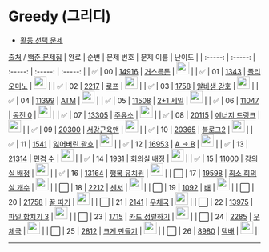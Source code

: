 # Greedy (그리디)

- <a href="./greedy1.md">활동 선택 문제</a>

[출처](https://github.com/tony9402/baekjoon/tree/main/greedy) /
[백준 문제집](https://www.acmicpc.net/workbook/view/7645)
| 완료 | 순번 | 문제 번호 | 문제 이름 | 난이도 |
| :-----: | :-----: | :-----: | :-----: | :-----: |
| ✅ | 00 | <a href="https://www.acmicpc.net/problem/14916" target="_blank">14916</a> | <a href="../solution/14916.js" target="_blank">거스름돈</a> | <img height="25px" width="25px" src="https://static.solved.ac/tier_small/6.svg"/> |
| ✅ | 01 | <a href="https://www.acmicpc.net/problem/1343" target="_blank">1343</a> | <a href="../solution/1343.js" target="_blank">폴리오미노</a> | <img height="25px" width="25px" src="https://static.solved.ac/tier_small/6.svg"/> |
| ✅ | 02 | <a href="https://www.acmicpc.net/problem/2217" target="_blank">2217</a> | <a href="../solution/2217.js" target="_blank">로프</a> | <img height="25px" width="25px" src="https://static.solved.ac/tier_small/7.svg"/> |
| ✅ | 03 | <a href="https://www.acmicpc.net/problem/1758" target="_blank">1758</a> | <a href="../solution/1758.js" target="_blank">알바생 강호</a> | <img height="25px" width="25px" src="https://static.solved.ac/tier_small/7.svg"/> |
| ✅ | 04 | <a href="https://www.acmicpc.net/problem/11399" target="_blank">11399</a> | <a href="../solution/11399.js" target="_blank">ATM</a> | <img height="25px" width="25px" src="https://static.solved.ac/tier_small/7.svg"/> |
| ✅ | 05 | <a href="https://www.acmicpc.net/problem/11508" target="_blank">11508</a> | <a href="../solution/11508.js" target="_blank">2+1 세일</a> | <img height="25px" width="25px" src="https://static.solved.ac/tier_small/7.svg"/> |
| ✅ | 06 | <a href="https://www.acmicpc.net/problem/11047" target="_blank">11047</a> | <a href="../solution/11047.js" target="_blank">동전 0</a> | <img height="25px" width="25px" src="https://static.solved.ac/tier_small/7.svg"/> |
| ✅ | 07 | <a href="https://www.acmicpc.net/problem/13305" target="_blank">13305</a> | <a href="../solution/13305.js" target="_blank">주유소</a> | <img height="25px" width="25px" src="https://static.solved.ac/tier_small/8.svg"/> |
| ✅ | 08 | <a href="https://www.acmicpc.net/problem/20115" target="_blank">20115</a> | <a href="../solution/20115.js" target="_blank">에너지 드링크</a> | <img height="25px" width="25px" src="https://static.solved.ac/tier_small/8.svg"/> |
| ✅ | 09 | <a href="https://www.acmicpc.net/problem/20300" target="_blank">20300</a> | <a href="../solution/20300.js" target="_blank">서강근육맨</a> | <img height="25px" width="25px" src="https://static.solved.ac/tier_small/8.svg"/> |
| ✅ | 10 | <a href="https://www.acmicpc.net/problem/20365" target="_blank">20365</a> | <a href="../solution/20365.js" target="_blank">블로그2</a> | <img height="25px" width="25px" src="https://static.solved.ac/tier_small/8.svg"/> |
| ✅ | 11 | <a href="https://www.acmicpc.net/problem/1541" target="_blank">1541</a> | <a href="../solution/1541.js" target="_blank">잃어버린 괄호</a> | <img height="25px" width="25px" src="https://static.solved.ac/tier_small/9.svg"/> |
| ✅ | 12 | <a href="https://www.acmicpc.net/problem/16953" target="_blank">16953</a> | <a href="../solution/16953.js" target="_blank">A → B</a> | <img height="25px" width="25px" src="https://static.solved.ac/tier_small/9.svg"/> |
| ✅ | 13 | <a href="https://www.acmicpc.net/problem/21314" target="_blank">21314</a> | <a href="../solution/21314.js" target="_blank">민겸 수</a> | <img height="25px" width="25px" src="https://static.solved.ac/tier_small/9.svg"/> |
| ✅ | 14 | <a href="https://www.acmicpc.net/problem/1931" target="_blank">1931</a> | <a href="../solution/1931.js" target="_blank">회의실 배정</a> | <img height="25px" width="25px" src="https://static.solved.ac/tier_small/10.svg"/> |
| ✅ | 15 | <a href="https://www.acmicpc.net/problem/11000" target="_blank">11000</a> | <a href="../solution/11000.js" target="_blank">강의실 배정</a> | <img height="25px" width="25px" src="https://static.solved.ac/tier_small/11.svg"/> |
| ✅ | 16 | <a href="https://www.acmicpc.net/problem/13164" target="_blank">13164</a> | <a href="../solution/13164.js" target="_blank">행복 유치원</a> | <img height="25px" width="25px" src="https://static.solved.ac/tier_small/11.svg"/> |
| ⬜️ | 17 | <a href="https://www.acmicpc.net/problem/19598" target="_blank">19598</a> | <a href="../solution/19598.js" target="_blank">최소 회의실 개수</a> | <img height="25px" width="25px" src="https://static.solved.ac/tier_small/11.svg"/> |
| ⬜️ | 18 | <a href="https://www.acmicpc.net/problem/2212" target="_blank">2212</a> | <a href="../solution/2212.js" target="_blank">센서</a> | <img height="25px" width="25px" src="https://static.solved.ac/tier_small/11.svg"/> |
| ⬜️ | 19 | <a href="https://www.acmicpc.net/problem/1092" target="_blank">1092</a> | <a href="../solution/1092.js" target="_blank">배</a> | <img height="25px" width="25px" src="https://static.solved.ac/tier_small/11.svg"/> |
| ⬜️ | 20 | <a href="https://www.acmicpc.net/problem/21758" target="_blank">21758</a> | <a href="../solution/21758.js" target="_blank">꿀 따기</a> | <img height="25px" width="25px" src="https://static.solved.ac/tier_small/11.svg"/> |
| ⬜️ | 21 | <a href="https://www.acmicpc.net/problem/2141" target="_blank">2141</a> | <a href="../solution/2141.js" target="_blank">우체국</a> | <img height="25px" width="25px" src="https://static.solved.ac/tier_small/12.svg"/> |
| ⬜️ | 22 | <a href="https://www.acmicpc.net/problem/13975" target="_blank">13975</a> | <a href="../solution/13975.js" target="_blank">파일 합치기 3</a> | <img height="25px" width="25px" src="https://static.solved.ac/tier_small/12.svg"/> |
| ⬜️ | 23 | <a href="https://www.acmicpc.net/problem/1715" target="_blank">1715</a> | <a href="../solution/1715.js" target="_blank">카드 정렬하기</a> | <img height="25px" width="25px" src="https://static.solved.ac/tier_small/12.svg"/> |
| ⬜️ | 24 | <a href="https://www.acmicpc.net/problem/2285" target="_blank">2285</a> | <a href="../solution/2285.js" target="_blank">우체국</a> | <img height="25px" width="25px" src="https://static.solved.ac/tier_small/12.svg"/> |
| ⬜️ | 25 | <a href="https://www.acmicpc.net/problem/2812" target="_blank">2812</a> | <a href="../solution/2812.js" target="_blank">크게 만들기</a> | <img height="25px" width="25px" src="https://static.solved.ac/tier_small/13.svg"/> |
| ⬜️ | 26 | <a href="https://www.acmicpc.net/problem/8980" target="_blank">8980</a> | <a href="../solution/8980.js" target="_blank">택배</a> | <img height="25px" width="25px" src="https://static.solved.ac/tier_small/14.svg"/> |

---
